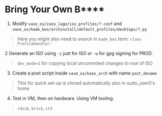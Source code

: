 # Bring Your Own B****

1. Modify `vase_os/zazu_lago/iso_profiles/?.conf` and `vase_os/hade_box/archinstall/default_profiles/desktops/?.py` 

> Here you might also need to search in `hade_box` term: `class ProfileHandler:` 

2 Generate an ISO using `-i` just for ISO or `-w` for gpg signing for PROD.

> `dev_mode=1` for copying local uncommited changes to root of ISO

3. Create a post script inside `vase_os/kaes_arch` with name `post_dename`

> This for quick set-up is cloned automatically also in sudo_user0's home

4. Test in VM, then on hardware. Using VM tooling.

> `rdisk`, `brick`, `std`
